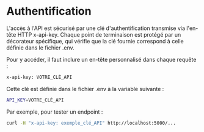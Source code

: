 # Authentification

L'accès à l'API est sécurisé par une clé d'authentification transmise via l'en-tête HTTP x-api-key.
Chaque point de terminaison est protégé par un décorateur spécifique, qui vérifie que la clé fournie correspond à celle définie dans le fichier .env.



Pour y accéder, il faut inclure un en-tête personnalisé dans chaque requête :
```bash
x-api-key: VOTRE_CLÉ_API
```


Cette clé est définie dans le fichier .env à la variable suivante :
```bash
API_KEY=VOTRE_CLÉ_API
```
Par exemple, pour tester un endpoint :
```bash
curl -H "x-api-key: exemple_clé_API" http://localhost:5000/...
```
